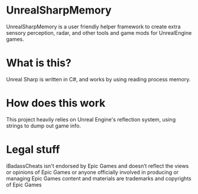 # UnrealSharpMemory
 UnrealSharpMemory is a user friendly helper framework to create extra sensory perception, radar, and other tools and game mods for UnrealEngine games.

# What is this?
 Unreal Sharp is written in C#, and works by using reading process memory.
 
# How does this work
 This project heavily relies on Unreal Engine's reflection system, using strings to dump out game info.

# Legal stuff
 iBadassCheats isn't endorsed by Epic Games and doesn’t reflect the views or opinions of Epic Games or anyone officially involved in producing or managing Epic Games content and materials are trademarks and copyrights of Epic Games
